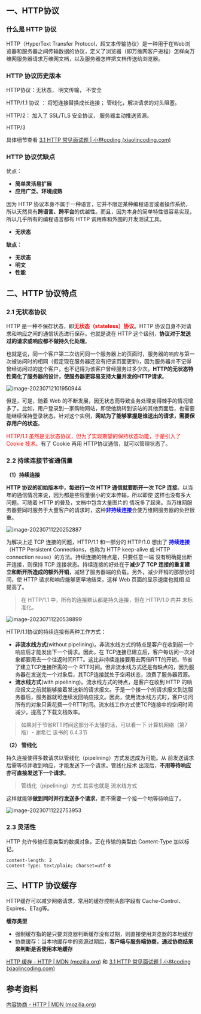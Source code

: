 ## 一、HTTP协议

### 什么是 HTTP 协议

HTTP（HyperText Transfer Protocol，超文本传输协议）是一种用于在Web浏览器和服务器之间传输数据的协议，定义了浏览器（即万维网客户进程）怎样向万维网服务器请求万维网文档，以及服务器怎样把文档传送给浏览器。



### HTTP 协议历史版本

HTTP协议：无状态， 明文传输， 不安全

HTTP/1.1 协议 ： 将短连接替换成长连接； 管线化，解决请求的对头阻塞。

HTTP/2： 加入了 SSL/TLS 安全协议， 服务器主动推送资源。

HTTP/3



具体细节查看 [3.1 HTTP 常见面试题 | 小林coding (xiaolincoding.com)](https://xiaolincoding.com/network/2_http/http_interview.html#http-2-做了什么优化)



### HTTP 协议优缺点

优点：

- **简单灵活易扩展**
- **应用广泛、环境成熟**

因为 HTTP 协议本身不属于一种语言，它并不限定某种编程语言或者操作系统，所以天然具有**跨语言、跨平台**的优越性。而且，因为本身的简单特性很容易实现，所以几乎所有的编程语言都有 HTTP 调用库和外围的开发测试工具。

- **无状态**



**缺点：**

- **无状态**
- **明文**
- **性能**



## 二、HTTP 协议特点

### 2.1 无状态协议

HTTP 是一种不保存状态，即<font color="red">**无状态（stateless）协议**</font>。HTTP 协议自身不对请求和响应之间的通信状态进行保存。也就是说在 HTTP 这个级别，**协议对于发送过的请求或响应都不做持久化处理**。

也就是说，同一个客户第二次访问同一个服务器上的页面时，服务器的响应与第一次被访问时的相同（假定现在服务器还没有把该页面更新)，因为服务器并不记得曾经访问过的这个客户，也不记得为该客户曾经服务过多少次。**HTTP的无状态特性简化了服务器的设计，使服务器更容易支持大量并发的HTTP请求**。

![image-20230712101950944](images/image-20230712101950944.png)

但是，可是，随着 Web 的不断发展，因无状态而导致业务处理变得棘手的情况增多了。比如，用户登录到一家购物网站，即使他跳转到该站的其他页面后，也需要能继续保持登录状态。针对这个实例，**网站为了能够掌握是谁送出的请求，需要保存用户的状态**。

<font color="red">HTTP/1.1 虽然是无状态协议，但为了实现期望的保持状态功能，于是引入了 Cookie 技术。</font>有了 Cookie 再用 HTTP协议通信，就可以管理状态了。



### 2.2 持续连接节省通信量

**（1）持续连接**

**HTTP 协议的初始版本中，每进行一次 HTTP 通信就要断开一次 TCP 连接**。以当年的通信情况来说，因为都是些容量很小的文本传输，所以即使 这样也没有多大问题。可随着 HTTP 的普及，文档中包含大量图片的 情况多了起来。当万维网服务器要同时服务于大量客户的请求时，这种<font color="blue">**非持续连接**</font>会使万维网服务器的负担很重。

![image-20230711220252887](images/image-20230711220252887.png)

为解决上述 TCP 连接的问题，HTTP/1.1 和一部分的 HTTP/1.0 想出了 <font color="blue">**持续连接**</font>（HTTP Persistent Connections，也称为 HTTP keep-alive 或 HTTP connection reuse）的方法。持续连接的特点是，只要任意一端 没有明确提出断开连接，则保持 TCP 连接状态。持续连接的好处在于**减少了 TCP 连接的重复建立和断开所造成的额外开销**，减轻了服务器端的负载。另外，减少开销的那部分时间，使 HTTP 请求和响应能够更早地结束，这样 Web 页面的显示速度也就相 应提高了。

> 在 HTTP/1.1 中，所有的连接默认都是持久连接，但在 HTTP/1.0 内并 未标准化。

![image-20230711220538899](images/image-20230711220538899.png)



HTTP/1.1协议的持续连接有两种工作方式：

- **非流水线方式**(without pipelining)。非流水线方式的特点是客户在收到前一个响应后才能发出下一个请求。因此，在 TCP连接已建立后，客户每访问一次对象都要用去一个往返时间RTT。这比非持续连接要用去两倍RTT的开销，节省了建立TCP连接所需的一个 RTT时间。但非流水线方式还是有缺点的，因为服务器在发送完一个对象后，其TCP连接就处于空闲状态，浪费了服务器资源。
- **流水线方式**(with pipelining)。流水线方式的特点，是客户在收到 HTTP 的响应报文之前就能够接着发送新的请求报文。于是一个接一个的请求报文到达服务器后，服务器就可连续发回响应报文。因此，使用流水线方式时，客户访问所有的对象只需花费一个RTT时间。流水线工作方式使TCP连接中的空闲时间减少，提高了下载文档效率。

> 如果对于节省RTT时间这部分不太懂的话，可以看一下 计算机网络（第7版）- 谢希仁 该书的 6.4.3节



**（2） 管线化**

持久连接使得多数请求以管线化（pipelining）方式发送成为可能。从 前发送请求后需等待并收到响应，才能发送下一个请求。管线化技术 出现后，**不用等待响应亦可直接发送下一个请求**。

> 管线化（pipelining）方式 其实也就是  流水线方式

这样就能够**做到同时并行发送多个请求**，而不需要一个接一个地等待响应了。

![image-20230711222753953](images/image-20230711222753953.png)

### 2.3 灵活性

HTTP 允许传输任意类型的数据对象。正在传输的类型由 Content-Type 加以标记。

```
content-length: 2
Content-Type: text/plain; charset=utf-8
```





## 三、HTTP 协议缓存

HTTP缓存可以减少网络请求，常用的缓存控制头部字段有 Cache-Control、Expires、ETag等。



**缓存类型**

- 强制缓存指的是只要浏览器判断缓存没有过期，则直接使用浏览器的本地缓存
- 协商缓存：当本地缓存中的资源过期后，**客户端与服务端协商，通过协商结果来判断是否使用本地缓存**



[HTTP 缓存 - HTTP | MDN (mozilla.org)](https://developer.mozilla.org/zh-CN/docs/Web/HTTP/Caching) 和 [3.1 HTTP 常见面试题 | 小林coding (xiaolincoding.com)](https://xiaolincoding.com/network/2_http/http_interview.html#http-缓存技术)









## 参考资料

[内容协商 - HTTP | MDN (mozilla.org)](https://developer.mozilla.org/zh-CN/docs/Web/HTTP/Content_negotiation)